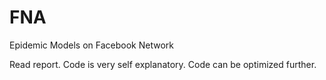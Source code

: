 FNA
===

Epidemic Models on Facebook Network

Read report.
Code is very self explanatory.
Code can be optimized further.
